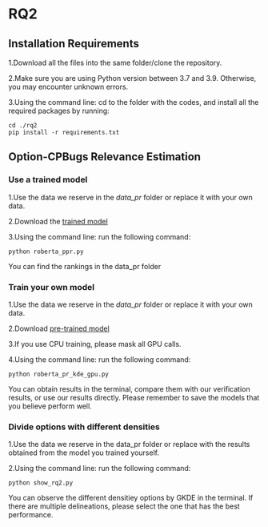 # RQ2


## Installation Requirements

1.Download all the files into the same folder/clone the repository.

2.Make sure you are using Python version between 3.7 and 3.9. Otherwise, you may encounter unknown errors.

3.Using the command line: cd to the folder with the codes, and install all the required packages by running:
```
cd ./rq2
pip install -r requirements.txt
```
## Option-CPBugs Relevance Estimation

### Use a trained model
1.Use the data we reserve in the *data_pr* folder or replace it with your own data.

2.Download the [trained model](https://huggingface.co/BitMars/roberta_pf)

3.Using the command line: run the following command:

```
python roberta_ppr.py
```

You can find the rankings in the data_pr folder

### Train your own model

1.Use the data we reserve in the *data_pr* folder or replace it with your own data.

2.Download [pre-trained model](https://huggingface.co/FacebookAI/roberta-base)

3.If you use CPU training, please mask all GPU calls.

4.Using the command line: run the following command:
```
python roberta_pr_kde_gpu.py
```
You can obtain results in the terminal, compare them with our verification results, or use our results directly. Please remember to save the models that you believe perform well.

### Divide options with different densities
1.Use the data we reserve in the data_pr folder or replace with the results obtained from the model you trained yourself.

2.Using the command line: run the following command:

```
python show_rq2.py
```
You can observe the different densitiey options by GKDE in the terminal. If there are multiple delineations, please select the one that has the best performance.
